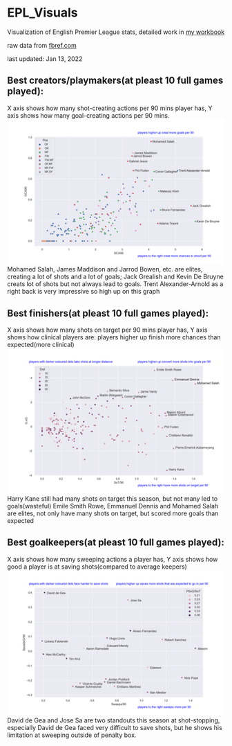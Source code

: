 # EPL_Visuals
Visualization of English Premier League stats, detailed work in [my workbook](EPL_Visual_workbook.ipynb)

raw data from [fbref.com](https://fbref.com/en/comps/9/Premier-League-Stats)

last updated: Jan 13, 2022

## Best creators/playmakers(at pleast 10 full games played):
X axis shows how many shot-creating actions per 90 mins player has, Y axis shows how many goal-creating actions per 90 mins.
![creator](creator.png)
Mohamed Salah, James Maddison and Jarrod Bowen, etc. are elites, creating a lot of shots and a lot of goals; Jack Grealish and Kevin De Bruyne creats lot of shots but not always lead to goals. Trent Alexander-Arnold as a right back is very impressive so high up on this graph



## Best finishers(at pleast 10 full games played):
X axis shows how many shots on target per 90 mins player has, Y axis shows how clinical players are: players higher up finish more chances than expected(more clinical)
![finisher](finisher.png)
Harry Kane still had many shots on target this season, but not many led to goals(wasteful)
Emile Smith Rowe, Emmanuel Dennis and Mohamed Salah are elites, not only have many shots on target, but scored more goals than expected



## Best goalkeepers(at pleast 10 full games played):
X axis shows how many sweeping actions a player has, Y axis shows how good a player is at saving shots(compared to average keepers)
![keeper](keeper.png)
David de Gea and Jose Sa are two standouts this season at shot-stopping, especially David de Gea faced very difficult to save shots, but he shows his limitation at sweeping outside of penalty box.
